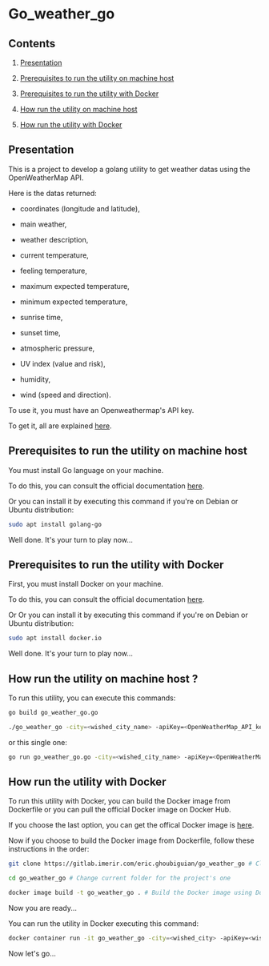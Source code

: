 # Go_weather_go

## Contents

1. [Presentation](#presentation)

2. [Prerequisites to run the utility on machine host](#prerequisites_to_run_the_utility_on_machine_host)

3. [Prerequisites to run the utility with Docker](#prerequisites_to_run_the_utility_with_docker)

4. [How run the utility on machine host](#how_run_the_utility_on_machine_host)

5. [How run the utility with Docker](#how_run_the_utility_with_docker)

<a name="presentation"></a>
## Presentation

This is a project to develop a golang utility to get weather datas using the OpenWeatherMap API.

Here is the datas returned:

* coordinates (longitude and latitude),

* main weather,

* weather description,

* current temperature,

* feeling temperature,

* maximum expected temperature,

* minimum expected temperature,

* sunrise time,

* sunset time,

* atmospheric pressure,

* UV index (value and risk),

* humidity,

* wind (speed and direction).

To use it, you must have an Openweathermap's API key.

To get it, all are explained [here](https://openweathermap.org/appid).

<a name="prerequisites_to_run_the_utility_on_machine_host"></a>
## Prerequisites to run the utility on machine host

You must install Go language on your machine.

To do this, you can consult the official documentation [here](https://golang.org/doc/install).

Or you can install it by executing this command if you're on Debian or Ubuntu distribution:

```bash
sudo apt install golang-go
```
Well done. It's your turn to play now...

<a name="prerequisites_to_run_the_utility_with_docker"></a>
## Prerequisites to run the utility with Docker

First, you must install Docker on your machine.

To do this, you can consult the official documentation [here](https://docs.docker.com/get-docker/).

Or Or you can install it by executing this command if you're on Debian or Ubuntu distribution:

```bash
sudo apt install docker.io
```
Well done. It's your turn to play now...

<a name="how_run_the_utility_on_machine_host"></a>
## How run the utility on machine host ?

To run this utility, you can execute this commands:

```bash
go build go_weather_go.go

./go_weather_go -city=<wished_city_name> -apiKey=<OpenWeatherMap_API_key> -tempScale=<wished_temperature_scale>
```
or this single one:

```bash
go run go_weather_go.go -city=<wished_city_name> -apiKey=<OpenWeatherMap_API_key> -tempScale=<wished_temperature_scale>
```
<a name="how_run_the_utility_with_docker"></a>
## How run the utility with Docker

To run this utility with Docker, you can build the Docker image from Dockerfile or you can pull the official Docker image on Docker Hub.

If you choose the last option, you can get the offical Docker image is [here](https://hub.docker.com/r/wicken/go_weather_go).

Now if you choose to build the Docker image from Dockerfile, follow these instructions in the order:

```bash
git clone https://gitlab.imerir.com/eric.ghoubiguian/go_weather_go # Clone the project from gitlab

cd go_weather_go # Change current folder for the project's one

docker image build -t go_weather_go . # Build the Docker image using Dockerfile
```
Now you are ready...

You can run the utility in Docker executing this command:

```bash
docker container run -it go_weather_go -city=<wished_city> -apiKey=<wished_api_key> -tempScale=<wished_temperature_scale>
```
Now let's go...
